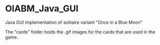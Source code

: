 # OIABM_Java_GUI
Java GUI implementation of solitaire variant "Once in a Blue Moon"

The "cards" folder holds the .gif images for the cards that are used in the game.
